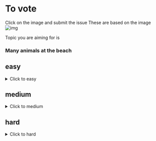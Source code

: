 # To vote
Click on the image and submit the issue
These are based on the image
![img](https://fileserver.matissetec.dev/output/similarImages/630649313860780043/6166500929/6166500929/png)

Topic you are aiming for is
<h3>Many animals at the beach
</h3>

## easy
<details><summary>Click to easy</summary>

[![Vote for MatissesProjects](https://fileserver.matissetec.dev/output/similarImages/630649313860780043/7364749904/7364749904/png)](https://github.com/MatissesProjects/GenerateImage/issues/new?title=Vote%20for%20MatissesProjects%20easy&body=Good%20luck%20to%20MatissesProjects%20thank%20you%20for%20voting.%20One%20vote%20per%20difficulty)
</details>

## medium
<details><summary>Click to medium</summary>

</details>

## hard
<details><summary>Click to hard</summary>

</details>

